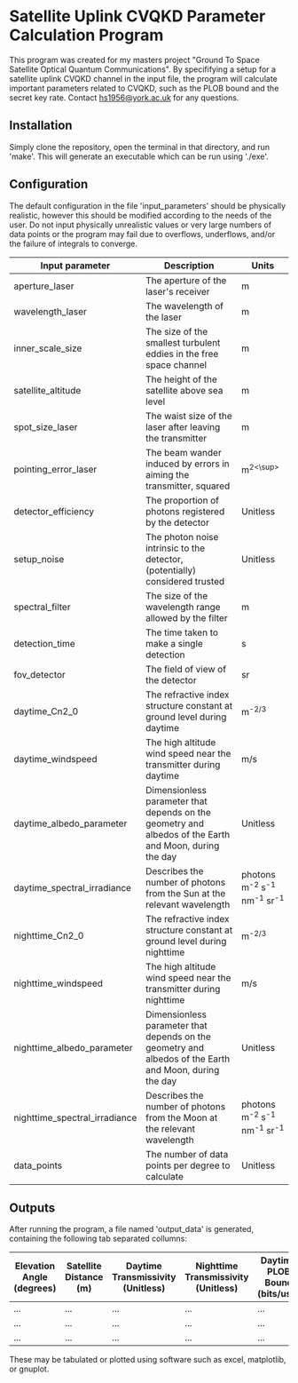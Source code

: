 # Satellite Uplink CVQKD Parameter Calculation Program

This program was created for my masters project "Ground To Space Satellite Optical Quantum Communications". By specififying a setup for a satellite uplink CVQKD channel in the input file, the program will calculate important parameters related to CVQKD, such as the PLOB bound and the secret key rate. Contact hs1956@york.ac.uk for any questions.

## Installation

Simply clone the repository, open the terminal in that directory, and run 'make'. This will generate an executable which can be run using './exe'.

## Configuration

The default configuration in the file 'input_parameters' should be physically realistic, however this should be modified according to the needs of the user. Do not input physically unrealistic values or very large numbers of data points or the program may fail due to overflows, underflows, and/or the failure of integrals to converge.

| Input parameter | Description | Units |
|----------|----------|----------|
| aperture_laser   | The aperture of the laser's receiver   | m   |
| wavelength_laser   | The wavelength of the laser   | m   |
| inner_scale_size   | The size of the smallest turbulent eddies in the free space channel   | m   |
| satellite_altitude   | The height of the satellite above sea level   | m   |
| spot_size_laser   | The waist size of the laser after leaving the transmitter   | m   |
| pointing_error_laser   | The beam wander induced by errors in aiming the transmitter, squared   | m<sup>2<\sup>   |
| detector_efficiency   | The proportion of photons registered by the detector   | Unitless   |
| setup_noise   | The photon noise intrinsic to the detector, (potentially) considered trusted   | Unitless   |
| spectral_filter   | The size of the wavelength range allowed by the filter   | m   |
| detection_time   | The time taken to make a single detection   | s   |
| fov_detector   | The field of view of the detector   | sr   |
| daytime_Cn2_0   | The refractive index structure constant at ground level during daytime   | m<sup>-2/3</sup>   |
| daytime_windspeed   | The high altitude wind speed near the transmitter during daytime   | m/s   |
| daytime_albedo_parameter   | Dimensionless parameter that depends on the geometry and albedos of the Earth and Moon, during the day   | Unitless   |
| daytime_spectral_irradiance   | Describes the number of photons from the Sun at the relevant wavelength   | photons m<sup>-2</sup> s<sup>-1</sup> nm<sup>-1</sup> sr<sup>-1</sup>   |
| nighttime_Cn2_0   | The refractive index structure constant at ground level during nighttime   | m<sup>-2/3</sup>   |
| nighttime_windspeed   | The high altitude wind speed near the transmitter during nighttime   | m/s   |
| nighttime_albedo_parameter   | Dimensionless parameter that depends on the geometry and albedos of the Earth and Moon, during the day   | Unitless   |
| nighttime_spectral_irradiance   | Describes the number of photons from the Moon at the relevant wavelength   | photons m<sup>-2</sup> s<sup>-1</sup> nm<sup>-1</sup> sr<sup>-1</sup>   |
| data_points   | The number of data points per degree to calculate   | Unitless   |

## Outputs

After running the program, a file named 'output_data' is generated, containing the following tab separated collumns:

| Elevation Angle (degrees) | Satellite Distance (m) | Daytime Transmissivity (Unitless) | Nighttime Transmissivity (Unitless) | Daytime PLOB Bound (bits/use) | Nighttime PLOB Bound (bits/use) | Daytime SKR (bits/use) | Nighttime SKR (bits/use) |
|----------|----------|----------|----------|----------|----------|----------|----------|
| ...   | ...   | ...   | ...   | ...   | ...   | ...   | ...   |
| ...   | ...   | ...   | ...   | ...   | ...   | ...   | ...   |
| ...   | ...   | ...   | ...   | ...   | ...   | ...   | ...   |

These may be tabulated or plotted using software such as excel, matplotlib, or gnuplot.
